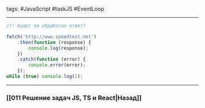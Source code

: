 tags: #JavaScript #taskJS #EventLoop 
___

```js
//! будет ли обработан ответ?

fetch('http://www.speedtest.net')
    .then(function (response) {
        console.log(response);
    })
    .catch(function (error) {
        console.error(error);
    });
while (true) console.log(1);
```


___
### [[011 Решение задач JS, TS и React|Назад]]